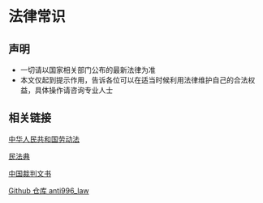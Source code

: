 # 法律常识

## 声明
* 一切请以国家相关部门公布的最新法律为准
* 本文仅起到提示作用，告诉各位可以在适当时候利用法律维护自己的合法权益，具体操作请咨询专业人士


## 相关链接


[中华人民共和国劳动法](https://gkml.samr.gov.cn/nsjg/bgt/202106/t20210610_330502.html)

[民法典](http://mfd.pkulaw.com/#/index)

[中国裁判文书](https://wenshu.court.gov.cn/)


[Github 仓库 anti996_law](https://github.com/Melody1024/anti996_law)

